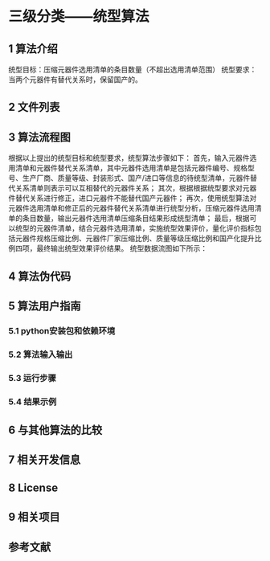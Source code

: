 # **三级分类——统型算法**

## **1 算法介绍**
统型目标：压缩元器件选用清单的条目数量（不超出选用清单范围）
统型要求：当两个元器件有替代关系时，保留国产的。

## **2 文件列表**


## **3 算法流程图**
根据以上提出的统型目标和统型要求，统型算法步骤如下：
首先，输入元器件选用清单和元器件替代关系清单，其中元器件选用清单是包括元器件编号、规格型号、生产厂商、质量等级、封装形式、国产/进口等信息的待统型清单，元器件替代关系清单则表示可以互相替代的元器件关系；
其次，根据根据统型要求对元器件替代关系进行修正，进口元器件不能替代国产元器件；
再次，使用统型算法对元器件选用清单和修正后的元器件替代关系清单进行统型分析，压缩元器件选用清单的条目数量，输出元器件选用清单压缩条目结果形成统型清单；
最后，根据可以统型的元器件清单，结合元器件选用清单，实施统型效果评价，量化评价指标包括元器件规格压缩比例、元器件厂家压缩比例、质量等级压缩比例和国产化提升比例四项，最终输出统型效果评价结果。
统型数据流图如下所示：


## **4 算法伪代码**


## **5 算法用户指南**
### 5.1 python安装包和依赖环境

### 5.2 算法输入输出

### 5.3 运行步骤

### 5.4 结果示例


## **6 与其他算法的比较**


## **7 相关开发信息**


## **8 License**


## **9 相关项目**


## **参考文献**

